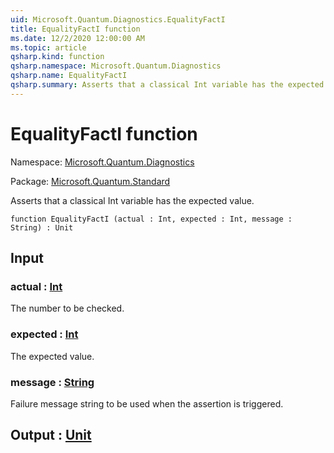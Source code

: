 ```yaml
---
uid: Microsoft.Quantum.Diagnostics.EqualityFactI
title: EqualityFactI function
ms.date: 12/2/2020 12:00:00 AM
ms.topic: article
qsharp.kind: function
qsharp.namespace: Microsoft.Quantum.Diagnostics
qsharp.name: EqualityFactI
qsharp.summary: Asserts that a classical Int variable has the expected value.
---
```


# EqualityFactI function

Namespace: [Microsoft.Quantum.Diagnostics](xref:Microsoft.Quantum.Diagnostics)

Package: [Microsoft.Quantum.Standard](https://nuget.org/packages/Microsoft.Quantum.Standard)


Asserts that a classical Int variable has the expected value.

```qsharp
function EqualityFactI (actual : Int, expected : Int, message : String) : Unit
```


## Input

### actual : [Int](xref:microsoft.quantum.lang-ref.int)

The number to be checked.


### expected : [Int](xref:microsoft.quantum.lang-ref.int)

The expected value.


### message : [String](xref:microsoft.quantum.lang-ref.string)

Failure message string to be used when the assertion is triggered.



## Output : [Unit](xref:microsoft.quantum.lang-ref.unit)

